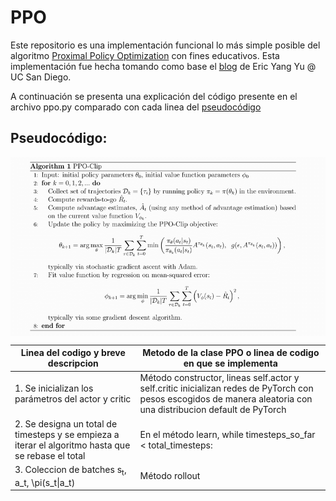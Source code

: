 # PPO
Este repositorio es una implementación funcional lo más simple posible del algoritmo [Proximal Policy Optimization](https://arxiv.org/abs/1707.06347) con fines educativos. Esta implementación fue hecha tomando como base el [blog](https://medium.com/analytics-vidhya/coding-ppo-from-scratch-with-pytorch-part-1-4-613dfc1b14c8) de Eric Yang Yu @ UC San Diego.

A continuación se presenta una explicación del código presente en el archivo ppo.py comparado con cada linea del [pseudocódigo](https://www.researchgate.net/figure/PPO-Clip-Pseudocode-Implementation_fig22_335328616)

## Pseudocódigo:

<img src=PPO-Clip-Pseudocode.png align="center"/>

| Linea del codigo y breve descripcion | Metodo de la clase PPO o linea de codigo en que se implementa |
| ------------------------------------ | ------------------------------------------------------------- |
| 1. Se inicializan los parámetros del actor y critic | Método constructor, lineas self.actor y self.critic inicializan redes de PyTorch con pesos escogidos de manera aleatoria con una distribucion default de PyTorch |
| 2. Se designa un total de timesteps y se empieza a iterar el algoritmo hasta que se rebase el total | En el método learn, while timesteps_so_far < total_timesteps: |
| 3. Coleccion de batches s<sub>t</sub>, a_t, \pi(s_t\|a_t) | Método rollout |

